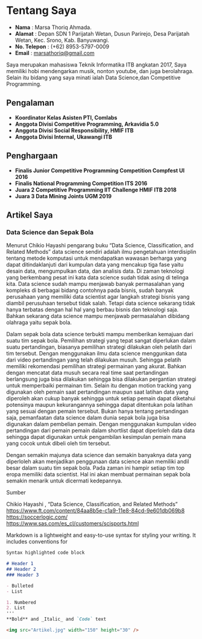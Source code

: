 # Tentang Saya

- **Nama** : Marsa Thoriq Ahmada.
- **Alamat** : Depan SDN 1 Parijatah Wetan, Dusun Parirejo, Desa Parijatah Wetan, Kec. Srono, Kab. Banyuwangi.
- **No. Telepon** : (+62) 8953-5797-0009
- **Email** : marsathoriq@gmail.com

Saya merupakan mahasiswa Teknik Informatika ITB angkatan 2017, Saya memiliki hobi mendengarkan musik, nonton youtube, dan juga berolahraga. Selain itu bidang yang saya minati ialah Data Science,dan Competitive Programming. 

## Pengalaman
* **Koordinator Kelas Asisten PTI, Comlabs** 
* **Anggota Divisi Competitive Programming, Arkavidia 5.0**
* **Anggota Divisi Social Responsibility, HMIF ITB**
* **Anggota Divisi Internal, Ukawangi ITB**

## Penghargaan
* **Finalis Junior Competitive Programming Competition Compfest UI 2016**
* **Finalis National Programming Competition ITS 2016**
* **Juara 2 Competitive Programming IIT Challenge HMIF ITB 2018** 
* **Juara 3 Data Mining Joints UGM 2019**

## Artikel Saya

### Data Science dan Sepak Bola

Menurut Chikio Hayashi pengarang buku “Data Science, Classification, and Related Methods” data science sendiri adalah ilmu pengetahuan interdisiplin tentang metode komputasi untuk mendapatkan wawasan berharga yang dapat ditindaklanjuti dari kumpulan data yang mencakup tiga fase yaitu desain data, mengumpulkan data, dan analisis data. Di zaman teknologi yang berkembang pesat ini kata data science sudah tidak asing di telinga kita. Data science sudah mampu menjawab banyak permasalahan yang kompleks di berbagai bidang contohnya pada bisnis, sudah banyak perusahaan yang memiliki data scientist agar langkah strategi bisnis yang diambil perusuhaan tersebut tidak salah. Tetapi data science sekarang tidak hanya terbatas dengan hal hal yang berbau bisnis dan teknologi saja. Bahkan sekarang data science mampu menjawab permasalahan dibidang olahraga yaitu sepak bola.

Dalam sepak bola data science terbukti mampu memberikan kemajuan dari suatu tim sepak bola. Pemilihan strategi yang tepat sangat diperlukan dalam suatu pertandingan, biasanya pemilihan strategi dilakukan oleh pelatih dari tim tersebut. Dengan menggunakan ilmu data science menggunkan data dari video pertandingan yang telah dilakukan musuh. Sehingga pelatih memiliki rekomendasi pemilihan strategi permainan yang akurat. Bahkan dengan mencatat data musuh secara real time saat pertandingan berlangsung juga bisa dilakukan sehingga bisa dilakukan pergantian strategi untuk memperbaiki permainan tim. Selain itu dengan motion tracking yang digunakan oleh pemain saat pertandingan maupun saat latihan data yang diperoleh akan cukup banyak sehingga untuk setiap pemain dapat diketahui potensinya maupun kekurangannya sehingga dapat ditentukan pola latihan yang sesuai dengan pemain tersebut. Bukan hanya tentang pertandingan saja, pemanfaatan data science dalam dunia sepak bola juga bisa digunakan dalam pembelian pemain. Dengan menggunakan kumpulan video pertandingan dari pemain pemain dalam shortlist  dapat diperloleh data data sehingga dapat digunakan untuk pengambilan kesimpulan pemain mana yang cocok untuk dibeli oleh tim tersebut.

Dengan semakin majunya  data science dan semakin banyaknya data yang diperloleh akan menjadikan penggunaan data science akan memiliki andil besar dalam suatu tim sepak bola. Pada zaman ini hampir setiap tim top eropa memiliki data scientist. Hal ini akan membuat permainan sepak bola semakin menarik untuk dicermati kedepannya.  

Sumber

Chikio Hayashi , “Data Science, Classification, and Related Methods”<br />
https://www.ft.com/content/84aa8b5e-c1a9-11e8-84cd-9e601db069b8<br />
https://soccerlogic.com/<br />
https://www.sas.com/es_cl/customers/scisports.html


Markdown is a lightweight and easy-to-use syntax for styling your writing. It includes conventions for

```markdown
Syntax highlighted code block

# Header 1
## Header 2
### Header 3

- Bulleted
- List

1. Numbered
2. List
'''
**Bold** and _Italic_ and `Code` text

<img src="Artikel.jpg" width="150" height="30" />


